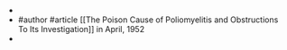 -
- #author #article [[The Poison Cause of Poliomyelitis and Obstructions To Its Investigation]] in April, 1952
-